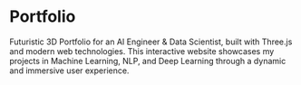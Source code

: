 # Portfolio
Futuristic 3D Portfolio for an AI Engineer &amp; Data Scientist, built with Three.js and modern web technologies. This interactive website showcases my projects in Machine Learning, NLP, and Deep Learning through a dynamic and immersive user experience.
